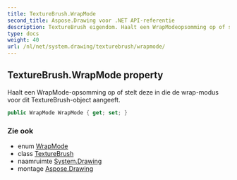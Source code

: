 ```yaml
---
title: TextureBrush.WrapMode
second_title: Aspose.Drawing voor .NET API-referentie
description: TextureBrush eigendom. Haalt een WrapModeopsomming op of stelt deze in die de wrapmodus voor dit TextureBrushobject aangeeft.
type: docs
weight: 40
url: /nl/net/system.drawing/texturebrush/wrapmode/
---
```

## TextureBrush.WrapMode property

Haalt een WrapMode-opsomming op of stelt deze in die de wrap-modus voor dit TextureBrush-object aangeeft.

```csharp
public WrapMode WrapMode { get; set; }
```

### Zie ook

* enum [WrapMode](../../../system.drawing.drawing2d/wrapmode/)
* class [TextureBrush](../)
* naamruimte [System.Drawing](../../texturebrush/)
* montage [Aspose.Drawing](../../../)


